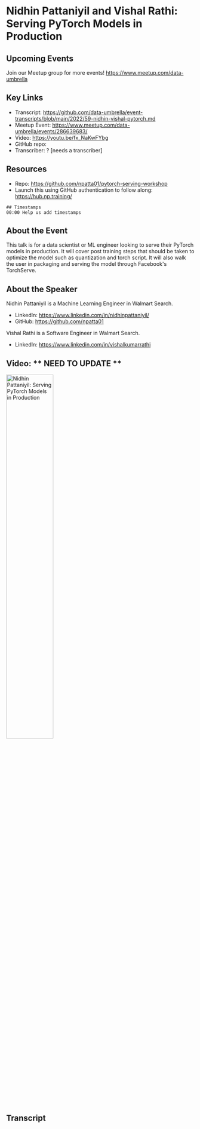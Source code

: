 # Nidhin Pattaniyil and Vishal Rathi: Serving PyTorch Models in Production


## Upcoming Events
Join our Meetup group for more events!
https://www.meetup.com/data-umbrella

## Key Links
- Transcript: https://github.com/data-umbrella/event-transcripts/blob/main/2022/59-nidhin-vishal-pytorch.md 
- Meetup Event: https://www.meetup.com/data-umbrella/events/286639683/
- Video: https://youtu.be/fx_NaKwFYbg
- GitHub repo:  
- Transcriber:  ? [needs a transcriber]

## Resources
- Repo: https://github.com/npatta01/pytorch-serving-workshop
- Launch this using GitHub authentication to follow along:  https://hub.np.training/


```
## Timestamps
00:00 Help us add timestamps
```

## About the Event
This talk is for a data scientist or ML engineer looking to serve their PyTorch models in production. It will cover post training steps that should be taken to optimize the model such as quantization and torch script. It will also walk the user in packaging and serving the model through Facebook's TorchServe.

## About the Speaker
Nidhin Pattaniyil is a Machine Learning Engineer in Walmart Search.

- LinkedIn: https://www.linkedin.com/in/nidhinpattaniyil/
- GitHub: https://github.com/npatta01

Vishal Rathi is a Software Engineer in Walmart Search.

- LinkedIn: https://www.linkedin.com/in/vishalkumarrathi

## Video:  ** NEED TO UPDATE **
<a href="http://www.youtube.com/watch?feature=player_embedded&v=fx_NaKwFYbg" target="_blank"><img src="http://img.youtube.com/vi/fx_NaKwFYbg/0.jpg"
alt="Nidhin Pattaniyil: Serving PyTorch Models in Production" width="50%" /></a>

## Transcript
